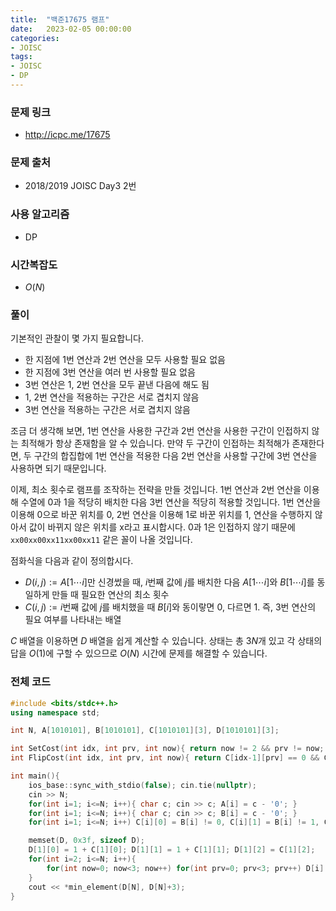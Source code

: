 ```yaml
---
title:  "백준17675 램프"
date:   2023-02-05 00:00:00
categories:
- JOISC
tags:
- JOISC
- DP
---
```


### 문제 링크
* http://icpc.me/17675

### 문제 출처
* 2018/2019 JOISC Day3 2번

### 사용 알고리즘
* DP

### 시간복잡도
* $O(N)$

### 풀이
기본적인 관찰이 몇 가지 필요합니다.
* 한 지점에 1번 연산과 2번 연산을 모두 사용할 필요 없음
* 한 지점에 3번 연산을 여러 번 사용할 필요 없음
* 3번 연산은 1, 2번 연산을 모두 끝낸 다음에 해도 됨
* 1, 2번 연산을 적용하는 구간은 서로 겹치지 않음
* 3번 연산을 적용하는 구간은 서로 겹치지 않음

조금 더 생각해 보면, 1번 연산을 사용한 구간과 2번 연산을 사용한 구간이 인접하지 않는 최적해가 항상 존재함을 알 수 있습니다. 만약 두 구간이 인접하는 최적해가 존재한다면, 두 구간의 합집합에 1번 연산을 적용한 다음 2번 연산을 사용할 구간에 3번 연산을 사용하면 되기 때문입니다.

이제, 최소 횟수로 램프를 조작하는 전략을 만들 것입니다. 1번 연산과 2번 연산을 이용해 수열에 0과 1을 적당히 배치한 다음 3번 연산을 적당히 적용할 것입니다. 1번 연산을 이용해 0으로 바꾼 위치를 0, 2번 연산을 이용해 1로 바꾼 위치를 1, 연산을 수행하지 않아서 값이 바뀌지 않은 위치를 x라고 표시합시다. 0과 1은 인접하지 않기 때문에 `xx00xx00xx11xx00xx11` 같은 꼴이 나올 것입니다.

점화식을 다음과 같이 정의합시다.
* $D(i, j) := A[1\cdots i]$만 신경썼을 때, $i$번째 값에 $j$를 배치한 다음 $A[1\cdots i]$와 $B[1\cdots i]$를 동일하게 만들 때 필요한 연산의 최소 횟수
* $C(i, j) := i$번째 값에 $j$를 배치했을 때 $B[i]$와 동이랗면 0, 다르면 1. 즉, 3번 연산의 필요 여부를 나타내는 배열

$C$ 배열을 이용하면 $D$ 배열을 쉽게 계산할 수 있습니다. 상태는 총 $3N$개 있고 각 상태의 답을 $O(1)$에 구할 수 있으므로 $O(N)$ 시간에 문제를 해결할 수 있습니다.

### 전체 코드
```cpp
#include <bits/stdc++.h>
using namespace std;

int N, A[1010101], B[1010101], C[1010101][3], D[1010101][3];

int SetCost(int idx, int prv, int now){ return now != 2 && prv != now; }
int FlipCost(int idx, int prv, int now){ return C[idx-1][prv] == 0 && C[idx][now] == 1; }

int main(){
    ios_base::sync_with_stdio(false); cin.tie(nullptr);
    cin >> N;
    for(int i=1; i<=N; i++){ char c; cin >> c; A[i] = c - '0'; }
    for(int i=1; i<=N; i++){ char c; cin >> c; B[i] = c - '0'; }
    for(int i=1; i<=N; i++) C[i][0] = B[i] != 0, C[i][1] = B[i] != 1, C[i][2] = A[i] != B[i];

    memset(D, 0x3f, sizeof D);
    D[1][0] = 1 + C[1][0]; D[1][1] = 1 + C[1][1]; D[1][2] = C[1][2];
    for(int i=2; i<=N; i++){
        for(int now=0; now<3; now++) for(int prv=0; prv<3; prv++) D[i][now] = min(D[i][now], D[i-1][prv] + SetCost(i, prv, now) + FlipCost(i, prv, now));
    }
    cout << *min_element(D[N], D[N]+3);
}
```
